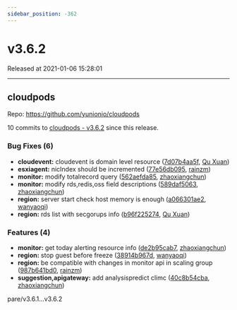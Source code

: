 ```yaml
---
sidebar_position: -362
---
```


# v3.6.2

Released at 2021-01-06 15:28:01

-----

## cloudpods

Repo: https://github.com/yunionio/cloudpods

10 commits to [cloudpods - v3.6.2](https://github.com/yunionio/cloudpods/compare/v3.6.1...v3.6.2) since this release.

### Bug Fixes (6)
- **cloudevent:** cloudevent is domain level resource ([7d07b4aa5f](https://github.com/yunionio/cloudpods/commit/7d07b4aa5fe76add0c9b2c16e2b7c07ad054d063), [Qu Xuan](mailto:quxuan@yunionyun.com))
- **esxiagent:** nicIndex should be incremented ([77e56db095](https://github.com/yunionio/cloudpods/commit/77e56db0958823caca7c82e44e453959dd910ef3), [rainzm](mailto:mjoycarry@gmail.com))
- **monitor:** modify totalrecord query ([562aefda85](https://github.com/yunionio/cloudpods/commit/562aefda85a9af89853e11f62c551d9d11bcdb94), [zhaoxiangchun](mailto:1422928955@qq.com))
- **monitor:** modify rds,redis,oss field descriptions ([589daf5063](https://github.com/yunionio/cloudpods/commit/589daf5063df58e74b0a0bfd52adb4907a394233), [zhaoxiangchun](mailto:1422928955@qq.com))
- **region:** server start check host memory is enough ([a066301ae2](https://github.com/yunionio/cloudpods/commit/a066301ae2ebdf194a6167a49662f1c41bf63c71), [wanyaoqi](mailto:wanyaoqi@yunionyun.com))
- **region:** rds list with secgorups info ([b96f225274](https://github.com/yunionio/cloudpods/commit/b96f225274b51ca3f9285a4230ecaa1bb9c242f0), [Qu Xuan](mailto:quxuan@yunionyun.com))

### Features (4)
- **monitor:** get today alerting resource info ([de2b95cab7](https://github.com/yunionio/cloudpods/commit/de2b95cab733903c9437bd8d60a016def63f5e88), [zhaoxiangchun](mailto:1422928955@qq.com))
- **region:** stop guest before freeze ([38914b967d](https://github.com/yunionio/cloudpods/commit/38914b967d96aba81844597299fb043cd4e1498c), [wanyaoqi](mailto:wanyaoqi@yunionyun.com))
- **region:** be compatible with changes in monitor api in scaling group ([987b641bd0](https://github.com/yunionio/cloudpods/commit/987b641bd0b5b5b8d8f65bfcf50fa425561f8fed), [rainzm](mailto:mjoycarry@gmail.com))
- **suggestion,apigateway:** add analysispredict climc ([40c8b54cba](https://github.com/yunionio/cloudpods/commit/40c8b54cba90102c343d53fd33b77eb9e6ff340c), [zhaoxiangchun](mailto:1422928955@qq.com))

pare/v3.6.1...v3.6.2

